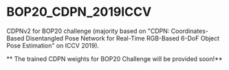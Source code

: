 # BOP20_CDPN_2019ICCV

CDPNv2 for BOP20 challenge (majority based on "CDPN: Coordinates-Based Disentangled Pose Network for Real-Time RGB-Based 6-DoF Object Pose Estimation" on ICCV 2019).

** The trained CDPN weights for BOP20 Challenge will be provided soon!**

